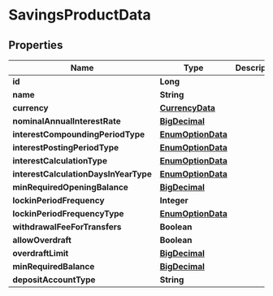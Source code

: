 
# SavingsProductData

## Properties
Name | Type | Description | Notes
------------ | ------------- | ------------- | -------------
**id** | **Long** |  |  [optional]
**name** | **String** |  |  [optional]
**currency** | [**CurrencyData**](CurrencyData.md) |  |  [optional]
**nominalAnnualInterestRate** | [**BigDecimal**](BigDecimal.md) |  |  [optional]
**interestCompoundingPeriodType** | [**EnumOptionData**](EnumOptionData.md) |  |  [optional]
**interestPostingPeriodType** | [**EnumOptionData**](EnumOptionData.md) |  |  [optional]
**interestCalculationType** | [**EnumOptionData**](EnumOptionData.md) |  |  [optional]
**interestCalculationDaysInYearType** | [**EnumOptionData**](EnumOptionData.md) |  |  [optional]
**minRequiredOpeningBalance** | [**BigDecimal**](BigDecimal.md) |  |  [optional]
**lockinPeriodFrequency** | **Integer** |  |  [optional]
**lockinPeriodFrequencyType** | [**EnumOptionData**](EnumOptionData.md) |  |  [optional]
**withdrawalFeeForTransfers** | **Boolean** |  |  [optional]
**allowOverdraft** | **Boolean** |  |  [optional]
**overdraftLimit** | [**BigDecimal**](BigDecimal.md) |  |  [optional]
**minRequiredBalance** | [**BigDecimal**](BigDecimal.md) |  |  [optional]
**depositAccountType** | **String** |  |  [optional]



